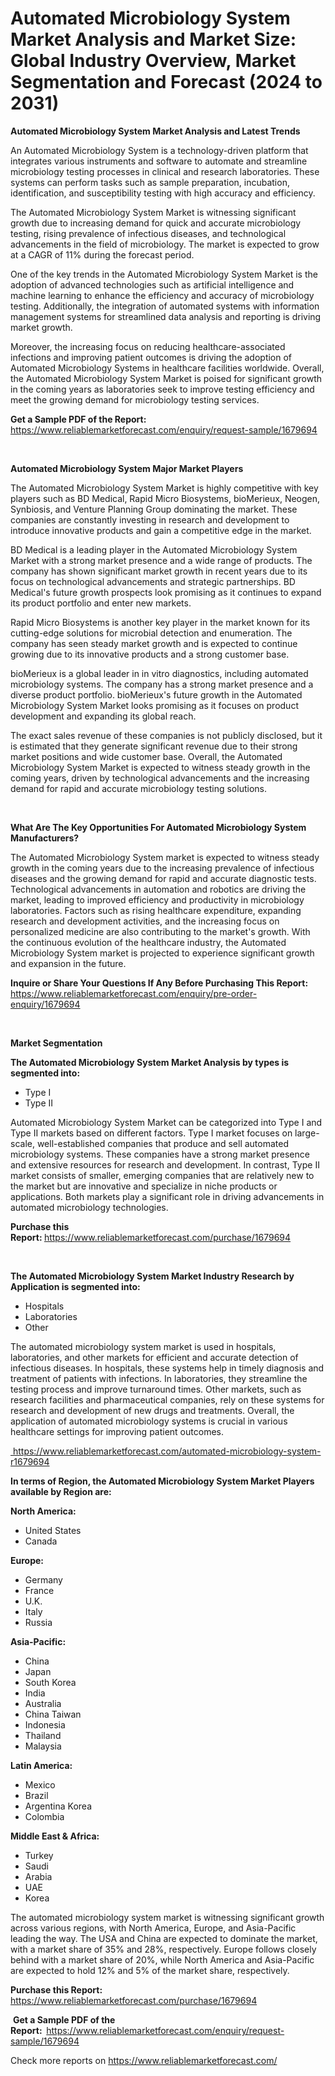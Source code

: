 <p><h1>Automated Microbiology System Market Analysis and Market Size: Global Industry Overview, Market Segmentation and Forecast (2024 to 2031)</h1></p><p><strong>Automated Microbiology System Market Analysis and Latest Trends</strong></p>
<p><p>An Automated Microbiology System is a technology-driven platform that integrates various instruments and software to automate and streamline microbiology testing processes in clinical and research laboratories. These systems can perform tasks such as sample preparation, incubation, identification, and susceptibility testing with high accuracy and efficiency.</p><p>The Automated Microbiology System Market is witnessing significant growth due to increasing demand for quick and accurate microbiology testing, rising prevalence of infectious diseases, and technological advancements in the field of microbiology. The market is expected to grow at a CAGR of 11% during the forecast period.</p><p>One of the key trends in the Automated Microbiology System Market is the adoption of advanced technologies such as artificial intelligence and machine learning to enhance the efficiency and accuracy of microbiology testing. Additionally, the integration of automated systems with information management systems for streamlined data analysis and reporting is driving market growth.</p><p>Moreover, the increasing focus on reducing healthcare-associated infections and improving patient outcomes is driving the adoption of Automated Microbiology Systems in healthcare facilities worldwide. Overall, the Automated Microbiology System Market is poised for significant growth in the coming years as laboratories seek to improve testing efficiency and meet the growing demand for microbiology testing services.</p></p>
<p><strong>Get a Sample PDF of the Report:&nbsp;</strong> <a href="https://www.reliablemarketforecast.com/enquiry/request-sample/1679694">https://www.reliablemarketforecast.com/enquiry/request-sample/1679694</a></p>
<p>&nbsp;</p>
<p><strong>Automated Microbiology System Major Market Players</strong></p>
<p><p>The Automated Microbiology System Market is highly competitive with key players such as BD Medical, Rapid Micro Biosystems, bioMerieux, Neogen, Synbiosis, and Venture Planning Group dominating the market. These companies are constantly investing in research and development to introduce innovative products and gain a competitive edge in the market.</p><p>BD Medical is a leading player in the Automated Microbiology System Market with a strong market presence and a wide range of products. The company has shown significant market growth in recent years due to its focus on technological advancements and strategic partnerships. BD Medical's future growth prospects look promising as it continues to expand its product portfolio and enter new markets.</p><p>Rapid Micro Biosystems is another key player in the market known for its cutting-edge solutions for microbial detection and enumeration. The company has seen steady market growth and is expected to continue growing due to its innovative products and a strong customer base.</p><p>bioMerieux is a global leader in in vitro diagnostics, including automated microbiology systems. The company has a strong market presence and a diverse product portfolio. bioMerieux's future growth in the Automated Microbiology System Market looks promising as it focuses on product development and expanding its global reach.</p><p>The exact sales revenue of these companies is not publicly disclosed, but it is estimated that they generate significant revenue due to their strong market positions and wide customer base. Overall, the Automated Microbiology System Market is expected to witness steady growth in the coming years, driven by technological advancements and the increasing demand for rapid and accurate microbiology testing solutions.</p></p>
<p>&nbsp;</p>
<p><strong>What Are The Key Opportunities For Automated Microbiology System Manufacturers?</strong></p>
<p><p>The Automated Microbiology System market is expected to witness steady growth in the coming years due to the increasing prevalence of infectious diseases and the growing demand for rapid and accurate diagnostic tests. Technological advancements in automation and robotics are driving the market, leading to improved efficiency and productivity in microbiology laboratories. Factors such as rising healthcare expenditure, expanding research and development activities, and the increasing focus on personalized medicine are also contributing to the market's growth. With the continuous evolution of the healthcare industry, the Automated Microbiology System market is projected to experience significant growth and expansion in the future.</p></p>
<p><strong>Inquire or Share Your Questions If Any Before Purchasing This Report:</strong> <a href="https://www.reliablemarketforecast.com/enquiry/pre-order-enquiry/1679694">https://www.reliablemarketforecast.com/enquiry/pre-order-enquiry/1679694</a></p>
<p>&nbsp;</p>
<p><strong>Market Segmentation</strong></p>
<p><strong>The Automated Microbiology System Market Analysis by types is segmented into:</strong></p>
<p><ul><li>Type I</li><li>Type II</li></ul></p>
<p><p>Automated Microbiology System Market can be categorized into Type I and Type II markets based on different factors. Type I market focuses on large-scale, well-established companies that produce and sell automated microbiology systems. These companies have a strong market presence and extensive resources for research and development. In contrast, Type II market consists of smaller, emerging companies that are relatively new to the market but are innovative and specialize in niche products or applications. Both markets play a significant role in driving advancements in automated microbiology technologies.</p></p>
<p><strong>Purchase this Report:&nbsp;</strong><a href="https://www.reliablemarketforecast.com/purchase/1679694">https://www.reliablemarketforecast.com/purchase/1679694</a></p>
<p>&nbsp;</p>
<p><strong>The Automated Microbiology System Market Industry Research by Application is segmented into:</strong></p>
<p><ul><li>Hospitals</li><li>Laboratories</li><li>Other</li></ul></p>
<p><p>The automated microbiology system market is used in hospitals, laboratories, and other markets for efficient and accurate detection of infectious diseases. In hospitals, these systems help in timely diagnosis and treatment of patients with infections. In laboratories, they streamline the testing process and improve turnaround times. Other markets, such as research facilities and pharmaceutical companies, rely on these systems for research and development of new drugs and treatments. Overall, the application of automated microbiology systems is crucial in various healthcare settings for improving patient outcomes.</p></p>
<p><a href="https://www.reliablemarketforecast.com/automated-microbiology-system-r1679694">&nbsp;https://www.reliablemarketforecast.com/automated-microbiology-system-r1679694</a></p>
<p><strong>In terms of Region, the Automated Microbiology System Market Players available by Region are:</strong></p>
<p>
    <p> <strong> North America: </strong>
        <ul>
            <li>United States</li>
            <li>Canada</li>
        </ul>
        </p> 
    <p> <strong> Europe: </strong>
        <ul>
            <li>Germany</li>
            <li>France</li>
            <li>U.K.</li>
            <li>Italy</li>
            <li>Russia</li>
        </ul>
        </p> 
    <p> <strong> Asia-Pacific: </strong>
        <ul>
            <li>China</li>
            <li>Japan</li>
            <li>South Korea</li>
            <li>India</li>
            <li>Australia</li>
            <li>China Taiwan</li>
            <li>Indonesia</li>
            <li>Thailand</li>
            <li>Malaysia</li>
        </ul>
        </p> 
    <p> <strong> Latin America: </strong>
        <ul>
            <li>Mexico</li>
            <li>Brazil</li>
            <li>Argentina Korea</li>
            <li>Colombia</li>
        </ul>
        </p> 
    <p> <strong> Middle East & Africa: </strong>
        <ul>
            <li>Turkey</li>
            <li>Saudi</li>
            <li>Arabia</li>
            <li>UAE</li>
            <li>Korea</li>
        </ul>
    </p>
    </p>
<p><p>The automated microbiology system market is witnessing significant growth across various regions, with North America, Europe, and Asia-Pacific leading the way. The USA and China are expected to dominate the market, with a market share of 35% and 28%, respectively. Europe follows closely behind with a market share of 20%, while North America and Asia-Pacific are expected to hold 12% and 5% of the market share, respectively.</p></p>
<p><strong>Purchase this Report: </strong><a href="https://www.reliablemarketforecast.com/purchase/1679694">https://www.reliablemarketforecast.com/purchase/1679694</a></p>
<p>&nbsp;<strong>Get a Sample PDF of the Report:&nbsp;&nbsp;</strong><a href="https://www.reliablemarketforecast.com/enquiry/request-sample/1679694">https://www.reliablemarketforecast.com/enquiry/request-sample/1679694</a></p>
<p><strong></strong></p>
<p>Check more reports on <a href="https://www.reliablemarketforecast.com/">https://www.reliablemarketforecast.com/</a></p>